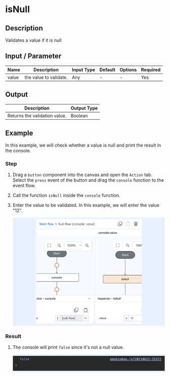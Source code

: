 # isNull

## Description

Validates a value if it is null 

## Input / Parameter

| Name | Description | Input Type | Default | Options | Required |
| ------ | ------ | ------ | ------ | ------ | ------ |
| value | the value to validate. | Any | - | - | Yes |

## Output

| Description | Output Type |
| ------ | ------ |
| Returns the validation value. | Boolean |

## Example

In this example, we will check whether a value is null and print the result in the console.

### Step

1. Drag a `button` component into the canvas and open the `Action` tab. Select the `press` event of the button and drag the `console` function to the event flow.
2. Call the function `isNull` inside the `console` function.
3. Enter the value to be validated. In this example, we will enter the value "12".

    <div style="display:flex; align-items:center; justify-content:center; background-color: #E7F1FF;">
        <img src="./isNull-step-1.png"
        style="width: 70%; padding: 5px;"/>
    </div>

### Result

1. The console will print `false` since it's not a null value.

    <div style="display:flex; align-items:center; justify-content:center; background-color: #E7F1FF;">
        <img src="./isNull-result-1.png"
        style="width: 100%; padding: 5px;"/>
    </div>